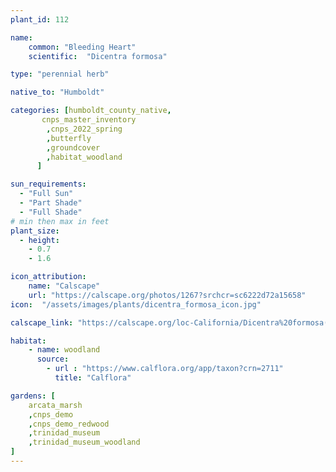 ```yaml
---
plant_id: 112

name: 
    common: "Bleeding Heart"  
    scientific:  "Dicentra formosa"                                       

type: "perennial herb"

native_to: "Humboldt"

categories: [humboldt_county_native,
       cnps_master_inventory
        ,cnps_2022_spring
        ,butterfly
        ,groundcover
        ,habitat_woodland
      ]

sun_requirements:
  - "Full Sun"
  - "Part Shade"
  - "Full Shade"
# min then max in feet
plant_size:
  - height: 
    - 0.7
    - 1.6

icon_attribution: 
    name: "Calscape"
    url: "https://calscape.org/photos/1267?srchcr=sc6222d72a15658"
icon:  "/assets/images/plants/dicentra_formosa_icon.jpg"

calscape_link: "https://calscape.org/loc-California/Dicentra%20formosa(%20)"

habitat: 
    - name: woodland
      source: 
        - url : "https://www.calflora.org/app/taxon?crn=2711"
          title: "Calflora"

gardens: [ 
    arcata_marsh
    ,cnps_demo
    ,cnps_demo_redwood
    ,trinidad_museum
    ,trinidad_museum_woodland
]
---
```

